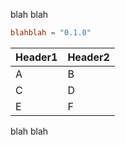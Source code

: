 blah blah

```toml
blahblah = "0.1.0"
```

|Header1|Header2|
|-------|-------|
|A|B|
|C|D|
|E|F|

blah blah

